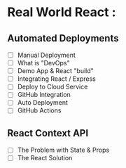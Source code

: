 # Real World React :

##  Automated Deployments
- [ ] Manual Deployment
- [ ] What is "DevOps"
- [ ] Demo App & React "build"
- [ ] Integrating React / Express
- [ ] Deploy to Cloud Service
- [ ] GitHub Integration
- [ ] Auto Deployment
- [ ] GitHub Actions

## React Context API
- [ ] The Problem with State & Props
- [ ] The React Solution

